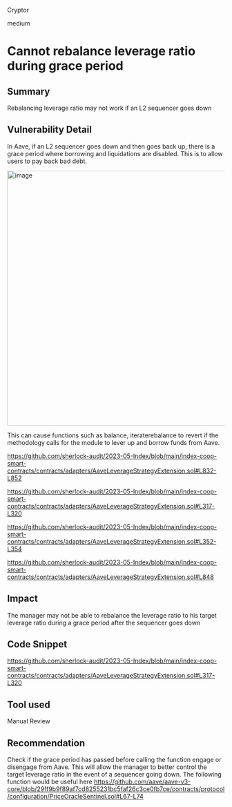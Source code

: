 Cryptor

medium

# Cannot rebalance leverage ratio during grace period

## Summary
Rebalancing leverage ratio may not work if an L2 sequencer goes down 

## Vulnerability Detail
In Aave, if an L2 sequencer goes down and then goes back up, there is a grace period where borrowing and liquidations are disabled. This is to allow users to pay back bad debt. 

<img width="590" alt="image" src="https://github.com/sherlock-audit/2023-05-Index-JJtheAndroid/assets/29849840/f5a79f1a-5daf-4f3a-9333-cbde2c86efe4">


This can cause functions such as balance, iteraterebalance to revert if the methodology calls for the module to lever up and borrow funds from Aave. 

https://github.com/sherlock-audit/2023-05-Index/blob/main/index-coop-smart-contracts/contracts/adapters/AaveLeverageStrategyExtension.sol#L832-L852

https://github.com/sherlock-audit/2023-05-Index/blob/main/index-coop-smart-contracts/contracts/adapters/AaveLeverageStrategyExtension.sol#L317-L320

https://github.com/sherlock-audit/2023-05-Index/blob/main/index-coop-smart-contracts/contracts/adapters/AaveLeverageStrategyExtension.sol#L352-L354

https://github.com/sherlock-audit/2023-05-Index/blob/main/index-coop-smart-contracts/contracts/adapters/AaveLeverageStrategyExtension.sol#L848



## Impact
The manager may not be able to rebalance the leverage ratio to his target leverage ratio during a grace period after the sequencer goes down 

## Code Snippet

https://github.com/sherlock-audit/2023-05-Index/blob/main/index-coop-smart-contracts/contracts/adapters/AaveLeverageStrategyExtension.sol#L317-L320



## Tool used

Manual Review

## Recommendation

Check if the grace period has passed before calling the function engage or disengage from Aave. This will allow the manager to better control the target leverage ratio in the event of a sequencer going down. The following function would be useful here
 https://github.com/aave/aave-v3-core/blob/29ff9b9f89af7cd8255231bc5faf26c3ce0fb7ce/contracts/protocol/configuration/PriceOracleSentinel.sol#L67-L74
